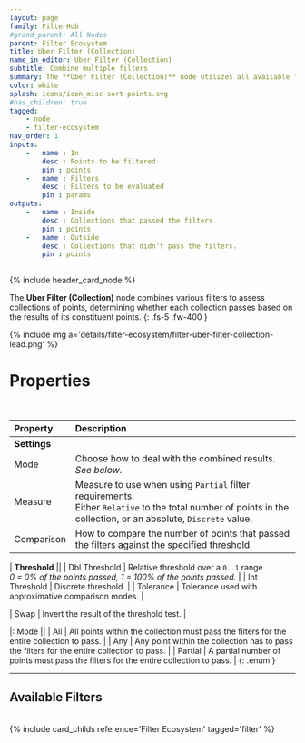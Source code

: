 ```yaml
---
layout: page
family: FilterHub
#grand_parent: All Nodes
parent: Filter Ecosystem
title: Uber Filter (Collection)
name_in_editor: Uber Filter (Collection)
subtitle: Combine multiple filters
summary: The **Uber Filter (Collection)** node utilizes all available filters to evaluate points within collections, filtering the entire collection based on the aggregated results of individual points.
color: white
splash: icons/icon_misc-sort-points.svg
#has_children: true
tagged: 
    - node
    - filter-ecosystem
nav_order: 1
inputs:
    -   name : In
        desc : Points to be filtered
        pin : points
    -   name : Filters
        desc : Filters to be evaluated
        pin : params
outputs:
    -   name : Inside
        desc : Collections that passed the filters
        pin : points
    -   name : Outside
        desc : Collections that didn't pass the filters.
        pin : points
---
```


{% include header_card_node %}

The **Uber Filter (Collection)** node combines various filters to assess collections of points, determining whether each collection passes based on the results of its constituent points.
{: .fs-5 .fw-400 } 

{% include img a='details/filter-ecosystem/filter-uber-filter-collection-lead.png' %}

# Properties
<br>

| Property       | Description          |
|:-------------|:------------------|
| **Settings**          ||
| Mode         | Choose how to deal with the combined results.<br>*See below.*|
| Measure         | Measure to use when using `Partial` filter requirements.<br>Either `Relative` to the total number of points in the collection, or an absolute, `Discrete` value. |
| Comparison         | How to compare the number of points that passed the filters against the specified threshold. |

| **Threshold**          ||
| Dbl Threshold         | Relative threshold over a `0..1` range.<br>*0 = 0% of the points passed, 1 = 100% of the points passed.* |
| Int Threshold         | Discrete threshold. |
| Tolerance         | Tolerance used with approximative comparison modes. |

| Swap         | Invert the result of the threshold test. |

|: Mode      ||
| <span class="ebit">All</span>           | All points within the collection must pass the filters for the entire collection to pass. |
| <span class="ebit">Any</span>           | Any point within the collection has to pass the filters for the entire collection to pass. |
| <span class="ebit">Partial</span>           | A partial number of points must pass the filters for the entire collection to pass. |
{: .enum }

---
## Available Filters
<br>
{% include card_childs reference='Filter Ecosystem' tagged='filter' %}
